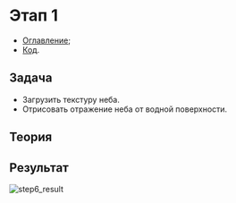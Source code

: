 # Этап 1
- [Оглавление](https://github.com/fedy95/Visualization-with-OpenGL/blob/master/README.md);
- [Код](https://github.com/fedy95/Visualization-with-OpenGL/blob/master/step6.py).

## Задача
- Загрузить текстуру неба. 
- Отрисовать отражение неба от водной поверхности.

## Теория


## Результат

![step6_result](https://github.com/fedy95/Visualization-with-OpenGL/blob/master/images/step6_result.пша)

